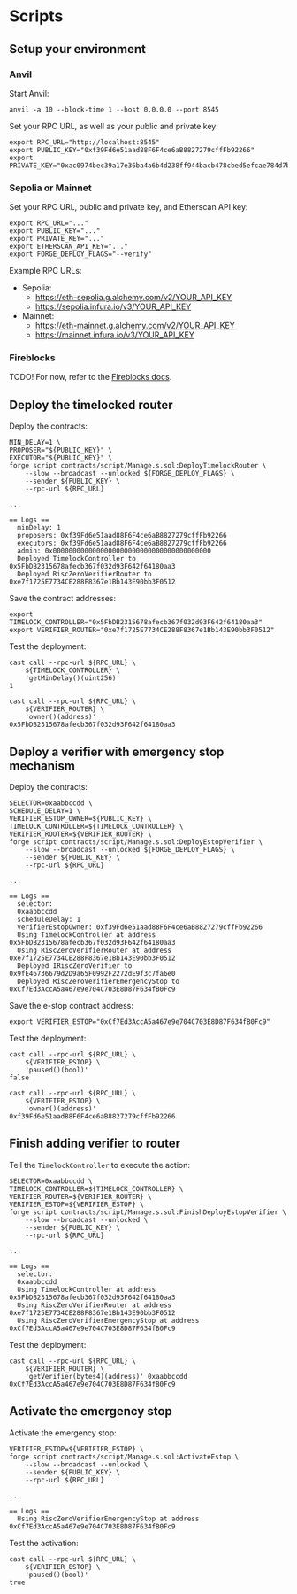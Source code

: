 # Scripts

## Setup your environment

### Anvil

Start Anvil:

```console
anvil -a 10 --block-time 1 --host 0.0.0.0 --port 8545
```

Set your RPC URL, as well as your public and private key:

```console
export RPC_URL="http://localhost:8545"
export PUBLIC_KEY="0xf39Fd6e51aad88F6F4ce6aB8827279cffFb92266"
export PRIVATE_KEY="0xac0974bec39a17e36ba4a6b4d238ff944bacb478cbed5efcae784d7bf4f2ff80"
```

### Sepolia or Mainnet

Set your RPC URL, public and private key, and Etherscan API key:

```console
export RPC_URL="..."
export PUBLIC_KEY="..."
export PRIVATE_KEY="..."
export ETHERSCAN_API_KEY="..."
export FORGE_DEPLOY_FLAGS="--verify"
```

Example RPC URLs:

* Sepolia:
  * https://eth-sepolia.g.alchemy.com/v2/YOUR_API_KEY
  * https://sepolia.infura.io/v3/YOUR_API_KEY
* Mainnet:
  * https://eth-mainnet.g.alchemy.com/v2/YOUR_API_KEY
  * https://mainnet.infura.io/v3/YOUR_API_KEY

### Fireblocks

TODO! For now, refer to the [Fireblocks docs](https://developers.fireblocks.com/docs/ethereum-smart-contract-development#using-foundry).

## Deploy the timelocked router

Deploy the contracts:

```console
MIN_DELAY=1 \
PROPOSER="${PUBLIC_KEY}" \
EXECUTOR="${PUBLIC_KEY}" \
forge script contracts/script/Manage.s.sol:DeployTimelockRouter \
    --slow --broadcast --unlocked ${FORGE_DEPLOY_FLAGS} \
    --sender ${PUBLIC_KEY} \
    --rpc-url ${RPC_URL}

...

== Logs ==
  minDelay: 1
  proposers: 0xf39Fd6e51aad88F6F4ce6aB8827279cffFb92266
  executors: 0xf39Fd6e51aad88F6F4ce6aB8827279cffFb92266
  admin: 0x0000000000000000000000000000000000000000
  Deployed TimelockController to 0x5FbDB2315678afecb367f032d93F642f64180aa3
  Deployed RiscZeroVerifierRouter to 0xe7f1725E7734CE288F8367e1Bb143E90bb3F0512
```

Save the contract addresses:

```console
export TIMELOCK_CONTROLLER="0x5FbDB2315678afecb367f032d93F642f64180aa3"
export VERIFIER_ROUTER="0xe7f1725E7734CE288F8367e1Bb143E90bb3F0512"
```

Test the deployment:

```console
cast call --rpc-url ${RPC_URL} \
    ${TIMELOCK_CONTROLLER} \
    'getMinDelay()(uint256)'
1

cast call --rpc-url ${RPC_URL} \
    ${VERIFIER_ROUTER} \
    'owner()(address)'
0x5FbDB2315678afecb367f032d93F642f64180aa3
```

## Deploy a verifier with emergency stop mechanism

Deploy the contracts:

```console
SELECTOR=0xaabbccdd \
SCHEDULE_DELAY=1 \
VERIFIER_ESTOP_OWNER=${PUBLIC_KEY} \
TIMELOCK_CONTROLLER=${TIMELOCK_CONTROLLER} \
VERIFIER_ROUTER=${VERIFIER_ROUTER} \
forge script contracts/script/Manage.s.sol:DeployEstopVerifier \
    --slow --broadcast --unlocked ${FORGE_DEPLOY_FLAGS} \
    --sender ${PUBLIC_KEY} \
    --rpc-url ${RPC_URL}

...

== Logs ==
  selector:
  0xaabbccdd
  scheduleDelay: 1
  verifierEstopOwner: 0xf39Fd6e51aad88F6F4ce6aB8827279cffFb92266
  Using TimelockController at address 0x5FbDB2315678afecb367f032d93F642f64180aa3
  Using RiscZeroVerifierRouter at address 0xe7f1725E7734CE288F8367e1Bb143E90bb3F0512
  Deployed IRiscZeroVerifier to 0x9fE46736679d2D9a65F0992F2272dE9f3c7fa6e0
  Deployed RiscZeroVerifierEmergencyStop to 0xCf7Ed3AccA5a467e9e704C703E8D87F634fB0Fc9
```

Save the e-stop contract address:

```console
export VERIFIER_ESTOP="0xCf7Ed3AccA5a467e9e704C703E8D87F634fB0Fc9"
```

Test the deployment:

```console
cast call --rpc-url ${RPC_URL} \
    ${VERIFIER_ESTOP} \
    'paused()(bool)'
false

cast call --rpc-url ${RPC_URL} \
    ${VERIFIER_ESTOP} \
    'owner()(address)'
0xf39Fd6e51aad88F6F4ce6aB8827279cffFb92266
```

## Finish adding verifier to router

Tell the `TimelockController` to execute the action:

```console
SELECTOR=0xaabbccdd \
TIMELOCK_CONTROLLER=${TIMELOCK_CONTROLLER} \
VERIFIER_ROUTER=${VERIFIER_ROUTER} \
VERIFIER_ESTOP=${VERIFIER_ESTOP} \
forge script contracts/script/Manage.s.sol:FinishDeployEstopVerifier \
    --slow --broadcast --unlocked \
    --sender ${PUBLIC_KEY} \
    --rpc-url ${RPC_URL}

...

== Logs ==
  selector:
  0xaabbccdd
  Using TimelockController at address 0x5FbDB2315678afecb367f032d93F642f64180aa3
  Using RiscZeroVerifierRouter at address 0xe7f1725E7734CE288F8367e1Bb143E90bb3F0512
  Using RiscZeroVerifierEmergencyStop at address 0xCf7Ed3AccA5a467e9e704C703E8D87F634fB0Fc9
```

Test the deployment:

```console
cast call --rpc-url ${RPC_URL} \
    ${VERIFIER_ROUTER} \
    'getVerifier(bytes4)(address)' 0xaabbccdd
0xCf7Ed3AccA5a467e9e704C703E8D87F634fB0Fc9
```

## Activate the emergency stop

Activate the emergency stop:

```console
VERIFIER_ESTOP=${VERIFIER_ESTOP} \
forge script contracts/script/Manage.s.sol:ActivateEstop \
    --slow --broadcast --unlocked \
    --sender ${PUBLIC_KEY} \
    --rpc-url ${RPC_URL}

...

== Logs ==
  Using RiscZeroVerifierEmergencyStop at address 0xCf7Ed3AccA5a467e9e704C703E8D87F634fB0Fc9
```

Test the activation:

```console
cast call --rpc-url ${RPC_URL} \
    ${VERIFIER_ESTOP} \
    'paused()(bool)'
true
```
